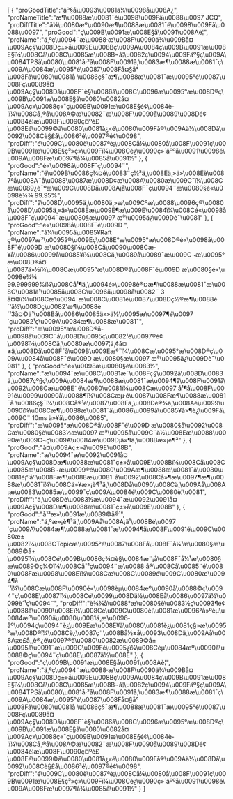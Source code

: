 [
	{
		"proGoodTitle":"äº§å\u0093\u0081ä¼\u0098å\u008A¿",
		"proNameTitle":"æ¶\u0088æ\u0081¯é\u0098\u009Få\u0088\u0097 JCQ",
		"proDiffTitle":"å¼\u0080æº\u0090æ¶\u0088æ\u0081¯é\u0098\u009Få\u0088\u0097",
		"proGood":"ç\u009B\u0091æ\u008E§å\u0091\u008Aè­¦",
		"proName":"ä¸ºç\u0094¨æ\u0088·æ\u008F\u0090ä¾\u009Bå¤\u009Aç§\u008Dç±»å\u009E\u008Bç\u009A\u0084ç\u009B\u0091æ\u008E§ï¼\u008Cå\u008C\u0085æ\u008B¬å¦\u0082ç\u0094\u009Fäº§ç\u009A\u0084TPSã\u0080\u0081å·²å\u008F\u0091å¸\u0083æ¶\u0088æ\u0081¯ç\u009A\u0084æ\u0095°é\u0087\u008Få¤§å°\u008Fã\u0080\u0081å \u0086ç§¯æ¶\u0088æ\u0081¯æ\u0095°é\u0087\u008Fç­\u0089å¤\u009Aç§\u008Då\u008F¯è§\u0086å\u008C\u0096æ\u0095°æ\u008D®ç\u009B\u0091æ\u008E§ã\u0080\u0082å¤\u009Aç»\u0088ç«¯ç\u009B\u0091æ\u008E§é¢\u0084è­¦ï¼\u008Cå¸®å\u008A©æ\u0082¨æ\u008F\u0090å\u0089\u008Dé¢\u0084è­¦æ\u008F\u0090ç¤ºé£\u008Eé\u0099©ã\u0080\u0081å¿«é\u0080\u009Få®\u009Aä½\u008Då\u0092\u008Cè§£å\u0086³é\u0097®é¢\u0098",
		"proDiff":"é\u009C\u0080è\u0087ªè¡\u008Cå¼\u0080å\u008F\u0091ç\u009B\u0091æ\u008E§ç³»ç»\u009Fï¼\u008Cè¿\u0090ç»´äººå\u0091\u0098é\u009A\u008Fæ\u0097¶å¾\u0085å\u0091½"
	},
	{
		"proGood":"é«\u0098å\u008F¯ç\u0094¨",
		"proName":"é\u009B\u0086ç¾¤é\u0083¨ç½²ä¸\u008Eä¸»ä»\u008Eè\u0087ªå\u008A¨å\u0088\u0087æ\u008D¢æ\u008A\u0080æ\u009C¯ï¼\u008Cæ\u0089¿è¯ºæ\u009C\u008Då\u008A¡å\u008F¯ç\u0094¨æ\u0080§é«\u0098è¾¾ 99.95%",
		"proDiff":"å\u008D\u0095ä¸\u0080ä¸»æ\u009Cºæ\u0088\u0096ç®\u0080å\u008D\u0095ä¸»ä»\u008Eæ\u009E¶æ\u009E\u0084ï¼\u008Cé«\u0098å\u008F¯ç\u0094¨æ\u0080§æ\u0097 æ³\u0095ä¿\u009Dè¯\u0081"
	},
	{
		"proGood":"é«\u0098å\u008F¯é\u009D ",
		"proName":"å¼\u0095å\u0085¥Raft ç®\u0097æ³\u0095å®\u009Eç\u008E°æ\u0095°æ\u008D®é«\u0098å\u008F¯é\u009D æ\u0080§ï¼\u008Cå\u0090\u008Cæ­¥å\u0086\u0099å\u0085¥ï¼\u008Cä¸\u0089å\u0089¯æ\u009C¬æ\u0095°æ\u008D®å¤\u0087ä»½ï¼\u008Cæ\u0095°æ\u008D®å\u008F¯é\u009D æ\u0080§é«\u0098è¾¾ 99.999999%ï¼\u008Cå¹¶ä¸\u0094é»\u0098è®¤æ¶\u0088æ\u0081¯æ\u008C\u0081ä¹\u0085å\u008C\u0096å­\u0098å\u0082¨ 3 å¤©ï¼\u008Cæ\u0094¯æ\u008C\u0081é\u0087\u008Dç½®æ¶\u0088è´¹ä½\u008Dç\u0082¹æ¶\u0088è´¹3å¤©ä¹\u008Bå\u0086\u0085ä»»ä½\u0095æ\u0097¶é\u0097´ç\u0082¹ç\u009A\u0084æ¶\u0088æ\u0081¯",
		"proDiff":"æ\u0095°æ\u008D®å­\u0098å\u009C¨å\u008D\u0095ç\u0082¹é\u0097®é¢\u0098ï¼\u008Cä¸\u0080æ\u0097¦ä¸¢å¤±ä¸\u008Då\u008F¯å\u009B\u009Eæº¯ï¼\u008Cæ\u0095°æ\u008D®ç\u009A\u0084å\u008F¯é\u009D æ\u0080§æ\u0097 æ³\u0095ä¿\u009Dè¯\u0081"
	},
	{
		"proGood":"é«\u0098æ\u0080§è\u0083½",
		"proName":"æ\u0094¯æ\u008C\u0081æ¯\u008Fç§\u0092å\u008D\u0083ä¸\u0087çº§ç\u009A\u0084æ¶\u0088æ\u0081¯æ\u0094¶å\u008F\u0091å\u0092\u008Cæ\u008E¨é\u0080\u0081ï¼\u008Cæ\u0097 å¹¶å\u008F\u0091é\u0099\u0090å\u0088¶ï¼\u008Cæµ·é\u0087\u008Fæ¶\u0088æ\u0081¯å \u0086ç§¯ï¼\u008Cå®¹é\u0087\u008Fä¸\u008Dè®¾ä¸\u008Aé\u0099\u0090ï¼\u008Cæ¶\u0088æ\u0081¯å\u0086\u0099å\u0085¥å»¶è¿\u009Få\u009C¨ 10ms ä»¥å\u0086\u0085",
		"proDiff":"æ\u0095°æ\u008D®å\u008F¯é\u009D æ\u0080§å\u0092\u008Cæ\u0080§è\u0083½æ\u0097 æ³\u0095å\u009C¨ä½\u008Eæ\u0088\u0090æ\u009C¬ç\u009A\u0084æ\u009D¡ä»¶ä¸\u008Bæ»¡è¶³"
	},
	{
		"proGood":"å¤\u009Aç±»å\u009E\u008B",
		"proName":"æ\u0094¯æ\u0092\u0091å¤\u009Aç§\u008Dæ¶\u0088æ\u0081¯ç±»å\u009E\u008Bï¼\u008Cå\u008C\u0085æ\u008B¬æ\u0099®é\u0080\u009Aæ¶\u0088æ\u0081¯ã\u0080\u0081é¡ºåº\u008Fæ¶\u0088æ\u0081¯å\u0092\u008Cå»¶æ\u0097¶æ¶\u0088æ\u0081¯ï¼\u008Cä»¥æ»¡è¶³ä¸\u008Då\u0090\u008Cä¸\u009Aå\u008A¡æ\u0083\u0085æ\u0099¯ç\u009A\u0084é\u009C\u0080è¦\u0081",
		"proDiff":"ä¸\u008Dè\u0083½æ\u0094¯æ\u0092\u0091å¤\u009Aç§\u008Dæ¶\u0088æ\u0081¯ç±»å\u009E\u008B"
	},
	{
		"proGood":"å¹³æ»\u0091æ\u0089©å®¹",
		"proName":"ä¸ºæ»¡è¶³ä¸\u009Aå\u008A¡ä¹\u008Bé\u0097´ç\u009A\u0084æ¶\u0088æ\u0081¯æ\u0094¶å\u008F\u0091é\u009C\u0080æ±\u0082ï¼\u008CTopicæ\u0095°é\u0087\u008Få\u008F¯å¼¹æ\u0080§æ\u0089©å±\u0095ï¼\u008Cé\u009B\u0086ç¾¤è§\u0084æ¨¡å\u008F¯å¼¹æ\u0080§æ\u0089©ç¼©ï¼\u008Cå¯¹ç\u0094¨æ\u0088·å®\u008Cå\u0085¨é\u0080\u008Fæ\u0098\u008Eï¼\u008Cæ\u008C\u0089é\u009C\u0080æ\u0094¶è´¹ï¼\u008Cæ\u008F\u0090é«\u0098èµ\u0084æº\u0090å\u0088©ç\u0094¨ç\u008E\u0087ï¼\u008Cé\u0099\u008Dä½\u008Eå\u0086\u0097ä½\u0099è´¹ç\u0094¨",
		"proDiff":"è¾¾å\u0088°æ\u0080§è\u0083½ç\u0093¶é¢\u0088å\u0090\u008Eï¼\u008Cé\u009C\u0080è¦\u0081æ\u0096°å»ºèµ\u0084æº\u0090ã\u0080\u0081ä¸­æ\u0096­åº\u0094ç\u0094¨è¿\u009Eæ\u008E¥ã\u0080\u0081è¿\u0081ç§»æ\u0095°æ\u008D®ï¼\u008Cè¿\u0087ç¨\u008Bå½±å\u0093\u008Dä¸\u009Aå\u008A¡æ­£å¸¸è®¿é\u0097®ã\u0080\u0082æ\u0089©å±\u0095å\u0091¨æ\u009C\u009Fé\u0095¿ï¼\u008Cèµ\u0084æº\u0090å\u0088©ç\u0094¨ç\u008E\u0087ä½\u008E"
	},
	{
		"proGood":"ç\u009B\u0091æ\u008E§å\u0091\u008Aè­¦",
		"proName":"ä¸ºç\u0094¨æ\u0088·æ\u008F\u0090ä¾\u009Bå¤\u009Aç§\u008Dç±»å\u009E\u008Bç\u009A\u0084ç\u009B\u0091æ\u008E§ï¼\u008Cå\u008C\u0085æ\u008B¬å¦\u0082ç\u0094\u009Fäº§ç\u009A\u0084TPSã\u0080\u0081å·²å\u008F\u0091å¸\u0083æ¶\u0088æ\u0081¯ç\u009A\u0084æ\u0095°é\u0087\u008Få¤§å°\u008Fã\u0080\u0081å \u0086ç§¯æ¶\u0088æ\u0081¯æ\u0095°é\u0087\u008Fç­\u0089å¤\u009Aç§\u008Då\u008F¯è§\u0086å\u008C\u0096æ\u0095°æ\u008D®ç\u009B\u0091æ\u008E§ã\u0080\u0082å¤\u009Aç»\u0088ç«¯ç\u009B\u0091æ\u008E§é¢\u0084è­¦ï¼\u008Cå¸®å\u008A©æ\u0082¨æ\u008F\u0090å\u0089\u008Dé¢\u0084è­¦æ\u008F\u0090ç¤ºé£\u008Eé\u0099©ã\u0080\u0081å¿«é\u0080\u009Få®\u009Aä½\u008Då\u0092\u008Cè§£å\u0086³é\u0097®é¢\u0098",
		"proDiff":"é\u009C\u0080è\u0087ªè¡\u008Cå¼\u0080å\u008F\u0091ç\u009B\u0091æ\u008E§ç³»ç»\u009Fï¼\u008Cè¿\u0090ç»´äººå\u0091\u0098é\u009A\u008Fæ\u0097¶å¾\u0085å\u0091½"
	}
]